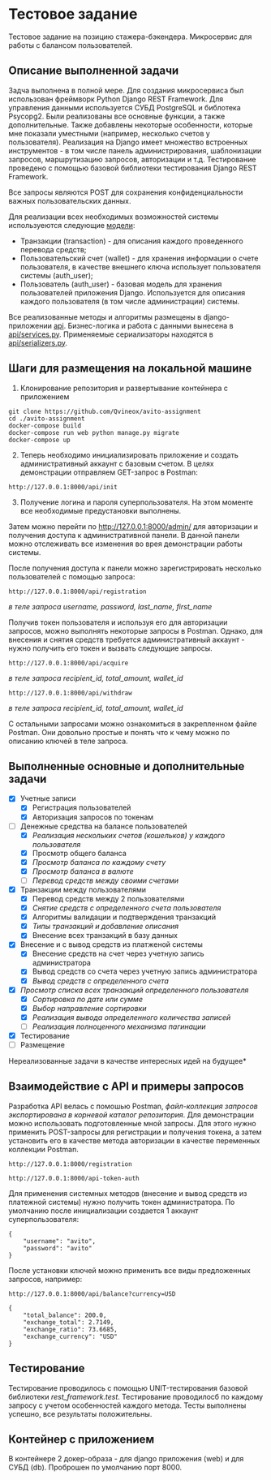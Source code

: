 # Тестовое задание 
Тестовое задание на позицию стажера-бэкендера. Микросервис для работы с балансом пользователей.

## Описание выполненной задачи
Задча выполнена в полной мере. Для создания микросервиса был использован фреймворк Python Django REST Framework. Для управления данными используется СУБД PostgreSQL и библотека Psycopg2. Были реализованы все основные функции, а также дополнительные. Также добавлены некоторые особенности, которые мне показали уместными (например, несколько счетов у пользователя). Реализация на Django имеет множество встроенных инструментов - в том числе панель администрирования, шаблонизации запросов, маршрутизацию запросов, авторизации и т.д. Тестирование проведено с помощью базовой библиотеки тестирования Django REST Framework. 

Все запросы являются POST для сохранения конфиденциальности важных пользовательских данных.

Для реализации всех необходимых возможностей системы используеются следующие [модели](api/models.py): 
- Транзакции (transaction) - для описания каждого проведенного перевода средств;
- Пользовательский счет (wallet) - для хранения информации о счете пользователя, в качестве внешнего ключа использует пользователя системы (auth_user);
- Пользователь (auth_user) - базовая модель для хранения пользователей приложения Django. Используется для описания каждого пользователя (в том числе администрации) системы.

Все реализованные методы и алгоритмы размещены в django-приложении [api](api). Бизнес-логика и работа с данными вынесена в [api/services.py](api/services.py). Применяемые сериализаторы находятся в [api/serializers.py](api/serializers.py).

## Шаги для размещения на локальной машине
1. Клонирование репозитория и развертывание контейнера с приложением
```
git clone https://github.com/Qvineox/avito-assignment
cd ./avito-assignment
docker-compose build
docker-compose run web python manage.py migrate
docker-compose up
```
2. Теперь необходимо инициализировать приложение и создать административный аккаунт с базовым счетом. В целях демонстрации отправляем GET-запрос в Postman:
```
http://127.0.0.1:8000/api/init
```
3. Получение логина и пароля суперпользователя. На этом моменте все необходимые предустановки выполнены.

Затем можно перейти по http://127.0.0.1:8000/admin/ для авторизации и получения доступа к административной панели.
В данной панели можно отслеживать все изменения во врея демонстрации работы системы. 

После получения доступа к панели можно зарегистрировать несколько пользователей с помощью запроса:
```
http://127.0.0.1:8000/api/registration 
```
*в теле запроса username, password, last_name, first_name*

Получив токен пользователя и используя его для авторизации запросов, можно выполнять некоторые запросы в Postman. Однако, для внесения и снятия средств требуется административный аккаунт - нужно получить его токен и вызвать следующие запросы.
```
http://127.0.0.1:8000/api/acquire
```
*в теле запроса recipient_id, total_amount, wallet_id*
```
http://127.0.0.1:8000/api/withdraw
```
*в теле запроса recipient_id, total_amount, wallet_id*

С остальными запросами можно ознакомиться в закрепленном файле Postman. Они довольно простые и понять что к чему можно по описанию ключей в теле запроса.

## Выполненные основные и дополнительные задачи
- [x] Учетные записи
  - [x] Регистрация пользователей
  - [x] Авторизация запросов по токенам
- [ ] Денежные средства на балансе пользователей
  - [x]  *Реализация нескольких счетов (кошельков) у каждого пользователя*
  - [x]  Просмотр общего баланса
  - [x]  *Просмотр баланса по каждому счету*
  - [x]  *Просмотр баланса в валюте*
  - [ ]  *Перевод средств между своими счетами*
- [x] Транзакции между пользователями
  - [x] Перевод средств между 2 пользователями
  - [x] *Снятие средств с определенного счета пользователя*
  - [x] Алгоритмы валидации и подтверждения транзакций
  - [x] *Типы транзакций и добавление описания*
  - [x] Внесение всех транзакций в базу данных
- [x] Внесение и с вывод средств из платженой системы
  - [x] Внесение средств на счет через учетную запись администратора
  - [x] Вывод средств со счета через учетную запись администратора
  - [x] *Вывод средств с определенного счета*
- [x] *Просмотр списка всех транзакций определенного пользователя*
  - [x] *Сортировка по дате или сумме*
  - [x] *Выбор направление сортировки*
  - [x] *Реализация вывода определенного количества записей*
  - [ ] *Реализация полноценного механизма пагинации*
- [x] Тестирование
- [ ] Размещение

Нереализованные задачи в качестве интересных идей на будущее*

## Взаимодействие с API и примеры запросов
Разработка API велась с помошью Postman, *файл-коллекция запросов экспортирована в корневой каталог репозитория*. Для демонстрации можно использовать подготовленные мной запросы. Для этого нужно применить POST-запросы для регистрации и получения токена, а затем установить его в качестве метода авторизации в качестве переменных коллекции Postman.

```
http://127.0.0.1:8000/registration

http://127.0.0.1:8000/api-token-auth
```
Для применения системных методов (внесение и вывод средств из платежной системы) нужно получить токен администратора. По умолчанию после инициализации создается 1 аккаунт суперпользователя:
```
{
    "username": "avito",
    "password": "avito"
}
```
После установки ключей можно применить все виды предложенных запросов, например:

```
http://127.0.0.1:8000/api/balance?currency=USD

{
    "total_balance": 200.0,
    "exchange_total": 2.7149,
    "exchange_ratio": 73.6685,
    "exchange_currency": "USD"
}
```

## Тестирование
Тестирование проводилось с помощью UNIT-тестирования базовой библиотеки *rest_framework.test*. Тестирование проводилосб по каждому запросу с учетом особенностей каждого метода. Тесты выполнены успешно, все результаты положительны.

## Контейнер с приложением

В контейнере 2 докер-образа - для django приложения (web) и для СУБД (db). Проброшен по умолчанию порт 8000. 







